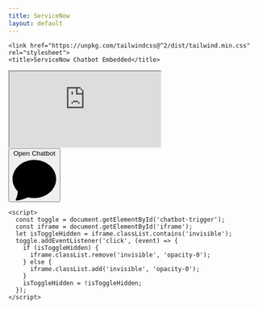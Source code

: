 ```yaml
---
title: ServiceNow
layout: default
---
```


<html lang="en">
  <head>
    <!-- Required meta tags -->
    <meta charset="utf-8">
    <meta name="viewport" content="width=device-width, initial-scale=1">

    <link href="https://unpkg.com/tailwindcss@^2/dist/tailwind.min.css" rel="stylesheet">
    <title>ServiceNow Chatbot Embedded</title>
  </head>
  <body>
    <div class="fixed flex flex-col h-screen items-end p-4 right-0">
      <div id="iframe" class="border flex-1 mb-2 overflow-hidden rounded rounded-lg transition duration-700">
        <iframe id="sn_va_web_client" title="ServiceNow Virtual Agent Client" src="https://incentivetgsvsdemo12.service-now.com/sn_va_web_client_app_embed.do?sysparm_skip_load_history=true" class="h-full">
        </iframe>
      </div>
      <button id="chatbot-trigger" class="bg-blue-500 border border-blue-500 focus:outline-none focus:ring h-12 hover:bg-blue-600 inline-flex items-center justify-around ring-offset-1 rounded-full text-white w-12 mt-auto">
        <span class="sr-only">Open Chatbot</span>
        <svg xmlns="http://www.w3.org/2000/svg" fill="currentColor" class="h-8 w-8" viewBox="0 0 16 16">
          <path d="M8 15c4.418 0 8-3.134 8-7s-3.582-7-8-7-8 3.134-8 7c0 1.76.743 3.37 1.97 4.6-.097 1.016-.417 2.13-.771 2.966-.079.186.074.394.273.362 2.256-.37 3.597-.938 4.18-1.234A9.06 9.06 0 0 0 8 15z"></path>
        </svg>
      </button>
    </div>
    
    <script>
      const toggle = document.getElementById('chatbot-trigger');
      const iframe = document.getElementById('iframe');
      let isToggleHidden = iframe.classList.contains('invisible');
      toggle.addEventListener('click', (event) => {
        if (isToggleHidden) {
          iframe.classList.remove('invisible', 'opacity-0');
        } else {
          iframe.classList.add('invisible', 'opacity-0');
        }
        isToggleHidden = !isToggleHidden;
      });
    </script>
  </body>
</html>
